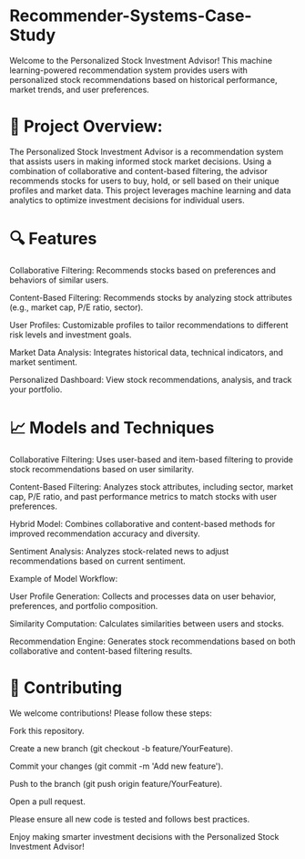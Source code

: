 # Recommender-Systems-Case-Study
Welcome to the Personalized Stock Investment Advisor! This machine learning-powered recommendation system provides users with personalized stock recommendations based on historical performance, market trends, and user preferences.
# 📝 Project Overview:
The Personalized Stock Investment Advisor is a recommendation system that assists users in making informed stock market decisions. Using a combination of collaborative and content-based filtering, the advisor recommends stocks for users to buy, hold, or sell based on their unique profiles and market data. This project leverages machine learning and data analytics to optimize investment decisions for individual users.
# 🔍 Features
Collaborative Filtering: Recommends stocks based on preferences and behaviors of similar users.

Content-Based Filtering: Recommends stocks by analyzing stock attributes (e.g., market cap, P/E ratio, sector).

User Profiles: Customizable profiles to tailor recommendations to different risk levels and investment goals.

Market Data Analysis: Integrates historical data, technical indicators, and market sentiment.

Personalized Dashboard: View stock recommendations, analysis, and track your portfolio.

# 📈 Models and Techniques
Collaborative Filtering: Uses user-based and item-based filtering to provide stock recommendations based on user similarity.

Content-Based Filtering: Analyzes stock attributes, including sector, market cap, P/E ratio, and past performance metrics to match stocks with user preferences.

Hybrid Model: Combines collaborative and content-based methods for improved recommendation accuracy and diversity.

Sentiment Analysis: Analyzes stock-related news to adjust recommendations based on current sentiment.

Example of Model Workflow:

User Profile Generation: Collects and processes data on user behavior, preferences, and portfolio composition.

Similarity Computation: Calculates similarities between users and stocks.

Recommendation Engine: Generates stock recommendations based on both collaborative and content-based filtering results.

# 🤝 Contributing
We welcome contributions! Please follow these steps:

Fork this repository.

Create a new branch (git checkout -b feature/YourFeature).

Commit your changes (git commit -m 'Add new feature').

Push to the branch (git push origin feature/YourFeature).

Open a pull request.

Please ensure all new code is tested and follows best practices.

Enjoy making smarter investment decisions with the Personalized Stock Investment Advisor!

